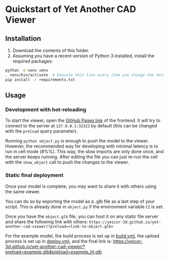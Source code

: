 # Quickstart of Yet Another CAD Viewer

## Installation

1. Download the contents of this folder.
2. Assuming you have a recent version of Python 3 installed, install the required packages:

```bash
python -m venv venv
. venv/bin/activate  # Execute this line every time you change the terminal
pip install -r requirements.txt
```

## Usage

### Development with hot-reloading

To start the viewer, open the [GitHub Pages link](https://yeicor-3d.github.io/yet-another-cad-viewer/) of the frontend.
It will try to connect to the server at `127.0.0.1:32323` by default (this can be changed with the `preload` query
parameter).

Running `python object.py` is enough to push the model to the viewer. However, the recommended way for developing with
minimal latency is to run in cell mode (#%%). This way, the slow imports are only done once, and the server keeps
running. After editing the file you can just re-run the cell with the `show_object` call to push the changes to
the viewer.

### Static final deployment

Once your model is complete, you may want to share it with others using the same viewer.

You can do so by exporting the model as a .glb file as a last step of your script.
This is already done in `object.py` if the environment variable `CI` is set.

Once you have the `object.glb` file, you can host it on any static file server and share the following link with others:
`https://yeicor-3d.github.io/yet-another-cad-viewer/?preload=<link-to-object.glb>`

For the example model, the build process is set up in [build.yml](../.github/workflows/build.yml), the upload process
is set up in [deploy.yml](../.github/workflows/deploy.yml), and the final link is:
https://yeicor-3d.github.io/yet-another-cad-viewer/?preload=example.glb&preload=example_hl.glb

